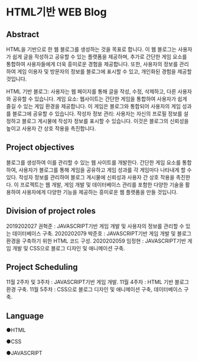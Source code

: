 # HTML기반 WEB Blog

## Abstract
HTML을 기반으로 한 웹 블로그를 생성하는 것을 목표로 합니다. 이 웹 블로그는 사용자가 쉽게 글을 작성하고 공유할 수 있는 플랫폼을 제공하며, 추가로 간단한 게임 요소를 통합하여 사용자들에게 더욱 흥미로운 경험을 제공합니다.
또한, 사용자의 정보를 관리하여 게임 이용자 및 방문자의 정보를 블로그에 표시할 수 있고, 개인화된 경험을 제공할 것입니다.

HTML 기반 블로그: 사용자는 웹 페이지를 통해 글을 작성, 수정, 삭제하고, 다른 사용자와 공유할 수 있습니다.
게임 요소: 웹사이트는 간단한 게임을 통합하여 사용자가 쉽게 즐길 수 있는 게임 환경을 제공합니다. 이 게임은 블로그와 통합되어 사용자의 게임 성과를 블로그에 공유할 수 있습니다.
작성자 정보 관리: 사용자는 자신의 프로필 정보를 설정하고 블로그 게시물에 작성자 정보를 표시할 수 있습니다. 이것은 블로그의 신뢰성을 높이고 사용자 간 상호 작용을 촉진합니다.

## Project objectives
블로그를 생성하여 이를 관리할 수 있는 웹 사이트를 개발한다.
간단한 게임 요소를 통합하여, 사용자가 블로그를 통해 게임을 공유하고 게임 성과를 각 게임마다 나타내게 할 수 있다.
작성자 정보를 관리하여 블로그 게시물에 신뢰성과 사용자 간 상호 작용을 촉진한다.
이 프로젝트는 웹 개발, 게임 개발 및 데이터베이스 관리를 포함한 다양한 기술을 활용하여 사용자에게 다양한 기능을 제공하는 흥미로운 웹 플랫폼을 만들 것입니다.

## Division of project roles
2019202027 권혁준 : JAVASCRIPT기반 게임 개발 및 사용자의 정보를 관리할 수 있는 데이터베이스 구축.
2020202079 박준호 : JAVASCRIPT기반 게임 개발 및 블로그 환경을 구축하기 위한 HTML 코드 구성.
2020202059 임정현 : JAVASCRIPT기반 게임 개발 및 CSS으로 블로그 디자인 및 애니메이션 구축.

## Project Scheduling
11월 2주차 및 3주차 : JAVASCRIPT기반 게임 개발.
11월 4주차 : HTML 기반 블로그 환경 구축.
11월 5주차 : CSS으로 블로그 디자인 및 애니메이션 구축, 데이터베이스 구축.

## Language
●HTML

●CSS

●JAVASCRIPT

